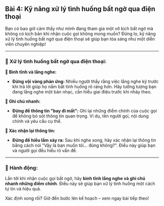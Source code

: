 ## Bài 4: Kỹ năng xử lý tình huống bất ngờ qua điện thoại

Bạn có bao giờ cảm thấy như mình đang tham gia một vở kịch bất ngờ mà không có kịch bản khi nhận cuộc gọi không mong muốn? Đừng lo, kỹ năng xử lý tình huống bất ngờ qua điện thoại sẽ giúp bạn tỏa sáng như một diễn viên chuyên nghiệp!

---

### 📌 Xử lý tình huống bất ngờ qua điện thoại:

**🔹 Bình tĩnh và lắng nghe:**
- **Đừng vội vàng phản ứng:** Nhiều người thấy rằng việc lắng nghe kỹ trước khi trả lời giúp họ nắm bắt tình huống rõ ràng hơn. Hãy tưởng tượng bạn đang lắng nghe một bản nhạc, cần hiểu giai điệu trước khi nhảy theo.

**🔹 Ghi chú nhanh:**
- **Đừng để thông tin "bay đi mất":** Ghi lại những điểm chính của cuộc gọi để không bỏ sót thông tin quan trọng. Ví dụ, tên người gọi, nội dung chính và yêu cầu cụ thể.

**🔹 Xác nhận lại thông tin:**
- **Đừng để hiểu lầm xảy ra:** Sau khi nghe xong, hãy xác nhận lại thông tin bằng cách nói "Vậy là bạn muốn tôi... đúng không?". Điều này giúp bạn và người gọi đều hiểu rõ vấn đề.

---

### 🚀 Hành động:

Lần tới khi nhận cuộc gọi bất ngờ, hãy **bình tĩnh lắng nghe và ghi chú nhanh những điểm chính**. Điều này sẽ giúp bạn xử lý tình huống một cách tự tin và hiệu quả.

Xác định xong rồi? Giờ đến bước lên kế hoạch – xem ngay bài tiếp theo!